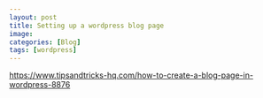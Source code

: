 ```yaml
---
layout: post
title: Setting up a wordpress blog page
image: 
categories: [Blog]
tags: [wordpress]
---
```


<https://www.tipsandtricks-hq.com/how-to-create-a-blog-page-in-wordpress-8876>
